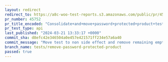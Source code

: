 ```yaml
---
layout: redirect
redirect_to: https://a8c-woo-test-reports.s3.amazonaws.com/public/pr/45752/api/index.html
pr_number: 45752
pr_title_encoded: "Consolidate+and+move+password+protected+product+test"
pr_test_type: api
last_published: "2024-03-21 13:33:17 +0000"
commit_sha: d8efc42e346504a0e457e421571ff234e57a6a40
commit_message: "Move test to non side effect and remove remaining empty test file"
branch_name: tests/remove-password-protected-product
passed: true
---
```

